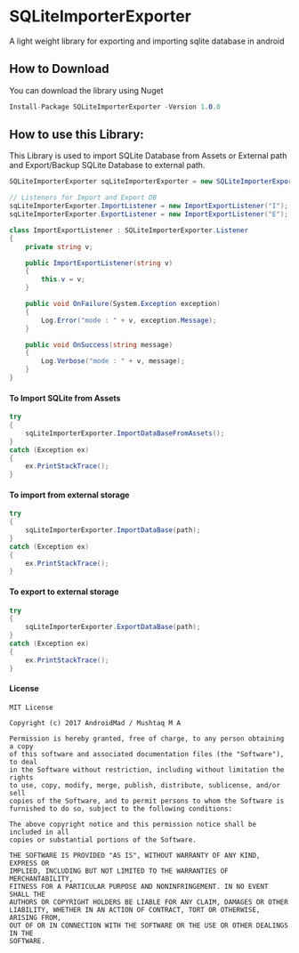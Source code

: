 # SQLiteImporterExporter
A light weight library for exporting and importing sqlite database in android

## How to Download
You can download the library using Nuget
```csharp
Install-Package SQLiteImporterExporter -Version 1.0.0
```
## How to use this Library:
This Library is used to import SQLite Database from Assets or External path and Export/Backup SQLite Database to external path.

```csharp
SQLiteImporterExporter sqLiteImporterExporter = new SQLiteImporterExporter(ApplicationContext, db);

// Listeners for Import and Export DB
sqLiteImporterExporter.ImportListener = new ImportExportListener("I");
sqLiteImporterExporter.ExportListener = new ImportExportListener("E");

class ImportExportListener : SQLiteImporterExporter.Listener
{
	private string v;

	public ImportExportListener(string v)
	{
		this.v = v;
	}

	public void OnFailure(System.Exception exception)
	{
		Log.Error("mode : " + v, exception.Message);
	}

	public void OnSuccess(string message)
	{
		Log.Verbose("mode : " + v, message);
	}
}
```

#### To Import SQLite from Assets 
```csharp
try
{
	sqLiteImporterExporter.ImportDataBaseFromAssets();
}
catch (Exception ex)
{
	ex.PrintStackTrace();
}
```

#### To import from external storage
```csharp
try
{
	sqLiteImporterExporter.ImportDataBase(path);
}
catch (Exception ex)
{
	ex.PrintStackTrace();
}
```

#### To export to external storage
```csharp
try
{
	sqLiteImporterExporter.ExportDataBase(path);
}
catch (Exception ex)
{
	ex.PrintStackTrace();
}
```
#### License
```
MIT License

Copyright (c) 2017 AndroidMad / Mushtaq M A

Permission is hereby granted, free of charge, to any person obtaining a copy
of this software and associated documentation files (the "Software"), to deal
in the Software without restriction, including without limitation the rights
to use, copy, modify, merge, publish, distribute, sublicense, and/or sell
copies of the Software, and to permit persons to whom the Software is
furnished to do so, subject to the following conditions:

The above copyright notice and this permission notice shall be included in all
copies or substantial portions of the Software.

THE SOFTWARE IS PROVIDED "AS IS", WITHOUT WARRANTY OF ANY KIND, EXPRESS OR
IMPLIED, INCLUDING BUT NOT LIMITED TO THE WARRANTIES OF MERCHANTABILITY,
FITNESS FOR A PARTICULAR PURPOSE AND NONINFRINGEMENT. IN NO EVENT SHALL THE
AUTHORS OR COPYRIGHT HOLDERS BE LIABLE FOR ANY CLAIM, DAMAGES OR OTHER
LIABILITY, WHETHER IN AN ACTION OF CONTRACT, TORT OR OTHERWISE, ARISING FROM,
OUT OF OR IN CONNECTION WITH THE SOFTWARE OR THE USE OR OTHER DEALINGS IN THE
SOFTWARE.
```
